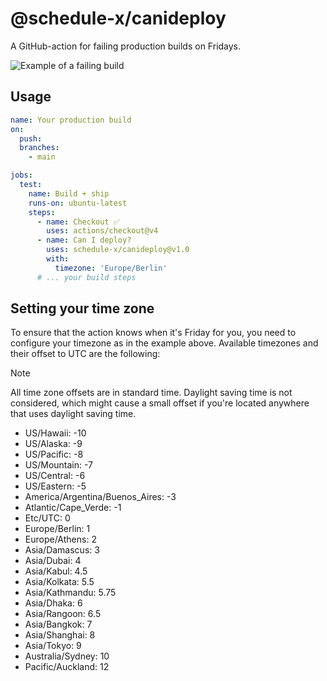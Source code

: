 # @schedule-x/canideploy

A GitHub-action for failing production builds on Fridays.

![Example of a failing build](https://schedule-x.s3.eu-west-1.amazonaws.com/canideploy-fail.png)

## Usage

```yaml
name: Your production build
on:
  push:
  branches:
    - main

jobs:
  test:
    name: Build + ship
    runs-on: ubuntu-latest
    steps:
      - name: Checkout ✅
        uses: actions/checkout@v4
      - name: Can I deploy?
        uses: schedule-x/canideploy@v1.0
        with:
          timezone: 'Europe/Berlin'
      # ... your build steps
```

## Setting your time zone

To ensure that the action knows when it's Friday for you, you need to configure your timezone as in
the example above. Available timezones and their offset to UTC are the following:

> [!NOTE]
> All time zone offsets are in standard time. Daylight saving time is not considered,
> which might cause a small offset if you're located anywhere that uses daylight saving time.


- US/Hawaii: -10
- US/Alaska: -9
- US/Pacific: -8
- US/Mountain: -7
- US/Central: -6
- US/Eastern: -5
- America/Argentina/Buenos_Aires: -3
- Atlantic/Cape_Verde: -1
- Etc/UTC: 0
- Europe/Berlin: 1
- Europe/Athens: 2
- Asia/Damascus: 3
- Asia/Dubai: 4
- Asia/Kabul: 4.5
- Asia/Kolkata: 5.5
- Asia/Kathmandu: 5.75
- Asia/Dhaka: 6
- Asia/Rangoon: 6.5
- Asia/Bangkok: 7
- Asia/Shanghai: 8
- Asia/Tokyo: 9
- Australia/Sydney: 10
- Pacific/Auckland: 12